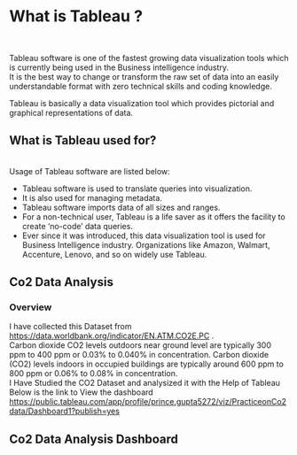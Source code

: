<h1>What is Tableau ?</h1><br>

Tableau software is one of the fastest growing data visualization tools which is currently being used in the Business intelligence industry.<br>
It is the best way to change or transform the raw set of data into an easily understandable format with zero technical skills and coding knowledge.<br>

Tableau is basically a data visualization tool which provides pictorial and graphical representations of data.

<h2>What is Tableau used for?</h2><br>
Usage of Tableau software are listed below:
<ul>
<li>Tableau software is used to translate queries into visualization.</li>
<li>It is also used for managing metadata.</li>
<li>Tableau software imports data of all sizes and ranges.</li>
<li>For a non-technical user, Tableau is a life saver as it offers the facility to create ‘no-code’ data queries.</li>
<li>Ever since it was introduced, this data visualization tool is used for Business Intelligence industry. Organizations like Amazon, Walmart, Accenture, Lenovo, and so on widely use Tableau.</li>
</ul>
<h2><b>Co2 Data Analysis</b></h2>
<h3>Overview</h3>
	
I have collected this Dataset from https://data.worldbank.org/indicator/EN.ATM.CO2E.PC  .<br>
Carbon dioxide CO2 levels outdoors near ground level are typically 300 ppm 
to  400  ppm  or  0.03%  to  0.040%  in  concentration.  Carbon  dioxide (CO2) 
levels indoors in occupied buildings are typically around 600 ppm to
800 ppm or 0.06% to 0.08% in concentration.<br>
I Have Studied the CO2 Dataset and  analysized it with the Help of Tableau <br>
Below is the link to View the dashboard<br>
https://public.tableau.com/app/profile/prince.gupta5272/viz/PracticeonCo2data/Dashboard1?publish=yes

<h2><b>Co2 Data Analysis Dashboard</b></h2>
<img Src="">


	

